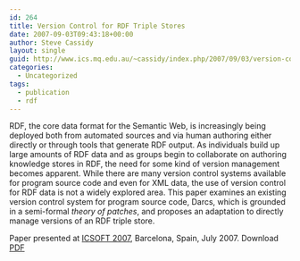 ```yaml
---
id: 264
title: Version Control for RDF Triple Stores
date: 2007-09-03T09:43:18+00:00
author: Steve Cassidy
layout: single
guid: http://www.ics.mq.edu.au/~cassidy/index.php/2007/09/03/version-control-for-rdf-triple-stores/
categories:
  - Uncategorized
tags:
  - publication
  - rdf
---
```

RDF, the core data format for the Semantic Web, is increasingly being deployed both from automated sources and via human authoring either directly or through tools that generate RDF output. As individuals build up large amounts of RDF data and as groups begin to collaborate on authoring knowledge stores in RDF, the need for some kind of version management becomes apparent. While there are many version control systems available for program source code and even for XML data, the use of version control for RDF data is not a widely explored area. This paper examines an existing version control system for program source code, Darcs, which is grounded in a semi-formal _theory of patches_, and proposes an adaptation to directly manage versions of an RDF triple store.

Paper presented at [ICSOFT 2007](http://www.icsoft.org/), Barcelona, Spain, July 2007. Download [PDF]({{"/wp-content/uploads/2007/09/c4_345_cassidy.pdf"|relative_url}})
